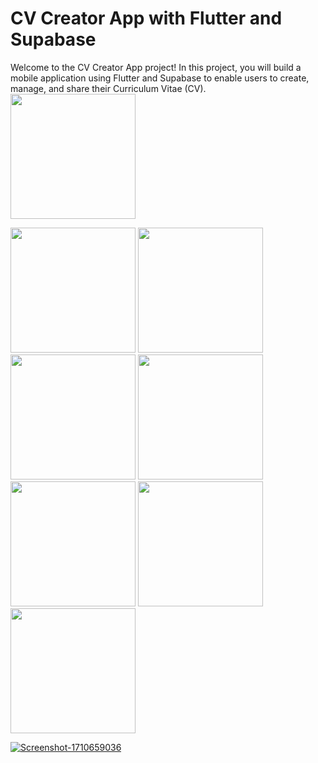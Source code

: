 # CV Creator App with Flutter and Supabase

Welcome to the CV Creator App project! In this project, you will build a mobile application using Flutter and Supabase to enable users to create, manage, and share their Curriculum Vitae (CV).
<img src="https://github.com/Trajoon/Project-7/assets/153893124/e9a82707-6460-481a-b50d-d26cb6f1d25b" width="200">

<img src="https://github.com/Trajoon/Project-7/assets/153893124/7a65ffa1-0637-40fa-9ce6-852eb55fc6e2" width="200">

<img src="https://github.com/Trajoon/Project-7/assets/153893124/76584e57-5b1f-47fe-a3fa-83e564f52b17" width="200">

<img src="https://github.com/Trajoon/Project-7/assets/153893124/0980c4c9-a88d-4348-9a38-80def532f13a" width="200">

<img src="https://github.com/Trajoon/Project-7/assets/153893124/313f8745-9321-4c72-8596-85116ef37164" width="200">

<img src="https://github.com/Trajoon/Project-7/assets/153893124/d53b93ff-e0f4-4942-916c-6caf5f6fac58" width="200">

<img src="https://github.com/Trajoon/Project-7/assets/153893124/12b6f150-43b7-49c0-bf52-c01d41f51d00" width="200">

<img src="https://github.com/Trajoon/Project-7/assets/153893124/5c4e802d-d148-45aa-ae7b-158149c03a1a" width="200">




<a href="https://ibb.co/mSDV5Nr"><img src="https://i.ibb.co/fQ1zdDV/Screenshot-1710659036.png" alt="Screenshot-1710659036" border="0"></a>
